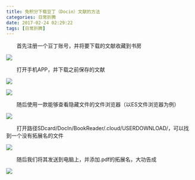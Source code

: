 ```yaml
---
title: 免积分下载豆丁（Docin）文献的方法
categories: 日常折腾
date: 2017-02-24 02:29:22
tags: [日常折腾]
---
```


&emsp;&emsp;首先注册一个豆丁账号，并将要下载的文献收藏到书房

![](https://s2.ax1x.com/2019/08/07/e4xJR1.png)   

&emsp;&emsp;打开手机APP，并下载之前保存的文献  

![](https://s2.ax1x.com/2019/08/07/e4x0de.png)  

![](https://s2.ax1x.com/2019/08/07/e4xUsK.png)   

&emsp;&emsp;随后使用一款能够查看隐藏文件的文件浏览器（以ES文件浏览器为例）

![](https://s2.ax1x.com/2019/08/07/e4xNM6.png)

&emsp;&emsp;打开路径SDcard/DocIn/BookReader/.cloud/USERDOWNLOAD/，可以找到一个没有拓展名的文件  

![](https://s2.ax1x.com/2019/08/07/e4xYxx.png)

&emsp;&emsp;随后我们将其发送到电脑上，并添加.pdf的拓展名，大功告成  

![](https://s2.ax1x.com/2019/08/07/e4xwZD.jpg)